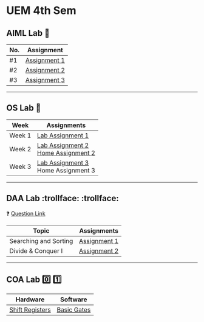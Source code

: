# UEM 4th Sem

## AIML Lab :brain:

| No. | Assignment                                   |
| --- | -------------------------------------------- |
| #1  | [Assignment 1](./AIML/assignment1/family.pl) |
| #2  | [Assignment 2](./AIML/assignment2)           |
| #3  | [Assignment 3](./AIML/assignment3)           |

---

## OS Lab :penguin:

| Week   | Assignments                                                              |
| ------ | ------------------------------------------------------------------------ |
| Week 1 | [Lab Assignment 1](./OS/lab1.md)                                         |
| Week 2 | [Lab Assignment 2](./OS/lab2.md) <br> [Home Assignment 2](./OS/home2.md) |
| Week 3 | [Lab Assignment 3](./OS/lab3.md) <br> Home Assignment 3                  |

---

## DAA Lab :trollface: :trollface:

:question: [Question Link](https://drive.google.com/file/d/1SKvDe8jgySiOxUjLt8G6e-yr7ajdNLxd/view?usp=share_link)

| Topic                 | Assignments                               |
| --------------------- | ----------------------------------------- |
| Searching and Sorting | [Assignment 1](./DAA/assignment1/ass1.md) |
| Divide & Conquer I    | [Assignment 2](./DAA/assignment2/ass2.md) |

---

## COA Lab :zero: :one:

| Hardware                                                                                               | Software                         |
| ------------------------------------------------------------------------------------------------------ | -------------------------------- |
| [Shift Registers](https://drive.google.com/file/d/11cb8rPVw17eLTPiN5-_xJglYm9hL7dhI/view?usp=drivesdk) | [Basic Gates](./COA/basic_gates) |
